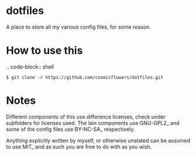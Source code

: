 # dotfiles

A place to store all my various config files, for some reason.

How to use this
===============

.. code-block:: shell

	$ git clone -r https://github.com/cosmicflowers/dotfiles.git

Notes
=====

Different components of this use difference licenses, check under subfolders for licenses used. The lain components use GNU-GPL2_ and some of the config files use BY-NC-SA_ respectively.

Anything explicitly written by myself, or otherwise unstated can be assumed to use MIT_ and as such you are free to do with as you wish.
